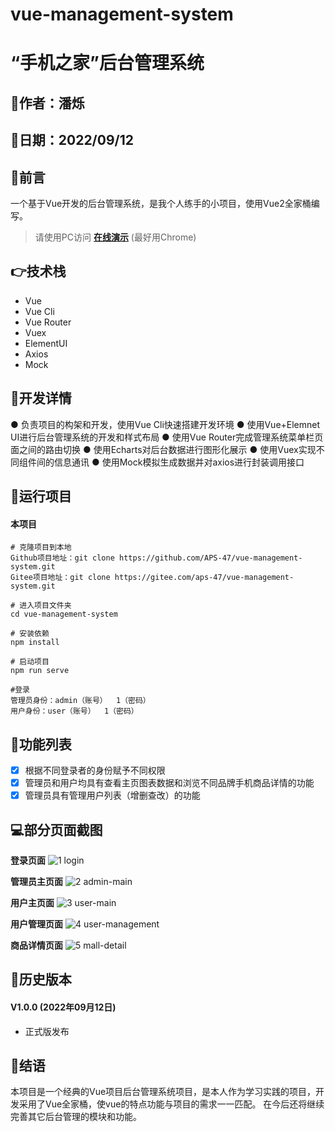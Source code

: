 # vue-management-system
# “手机之家”后台管理系统
## 👦作者：潘烁
## 📆日期：2022/09/12
## 💬前言
一个基于Vue开发的后台管理系统，是我个人练手的小项目，使用Vue2全家桶编写。

> 请使用PC访问 **[在线演示](https://aps-47.github.io/vue-management-system/)** (最好用Chrome)

## 👉技术栈
- Vue
- Vue Cli
- Vue Router
- Vuex
- ElementUI
- Axios
- Mock

## 📃开发详情
● 负责项目的构架和开发，使用Vue Cli快速搭建开发环境
● 使用Vue+Elemnet UI进行后台管理系统的开发和样式布局
● 使用Vue Router完成管理系统菜单栏页面之间的路由切换
● 使用Echarts对后台数据进行图形化展示
● 使用Vuex实现不同组件间的信息通讯
● 使用Mock模拟生成数据并对axios进行封装调用接口

## 🚩运行项目
#### 本项目
    # 克隆项目到本地
    Github项目地址：git clone https://github.com/APS-47/vue-management-system.git
    Gitee项目地址：git clone https://gitee.com/aps-47/vue-management-system.git

    # 进入项目文件夹
    cd vue-management-system

    # 安装依赖
    npm install

    # 启动项目
    npm run serve

    #登录
    管理员身份：admin（账号）  1（密码）
    用户身份：user（账号）  1（密码）

## 🚀功能列表
- [x] 根据不同登录者的身份赋予不同权限  
- [x] 管理员和用户均具有查看主页图表数据和浏览不同品牌手机商品详情的功能
- [x] 管理员具有管理用户列表（增删查改）的功能

## 💻部分页面截图

**登录页面**
![1 login](https://user-images.githubusercontent.com/104426986/198957925-0e2010d8-e739-4319-bd3f-65d077969989.png)

**管理员主页面**
![2 admin-main](https://user-images.githubusercontent.com/104426986/198957948-cada761d-14cf-4701-a8c2-d13a6a1fec43.png)

**用户主页面**
![3 user-main](https://user-images.githubusercontent.com/104426986/198957965-4d09ef34-6a44-47de-9d74-88737f86a4e7.png)

**用户管理页面**
![4 user-management](https://user-images.githubusercontent.com/104426986/198957983-4bf81004-9a74-4900-a959-746d09605121.png)

**商品详情页面**
![5 mall-detail](https://user-images.githubusercontent.com/104426986/198957998-01b25421-320b-4829-b961-c495710574c1.png)

## 📆历史版本
#### V1.0.0 (2022年09月12日)
- 正式版发布

## 📣结语
本项目是一个经典的Vue项目后台管理系统项目，是本人作为学习实践的项目，开发采用了Vue全家桶，使vue的特点功能与项目的需求一一匹配。
在今后还将继续完善其它后台管理的模块和功能。
